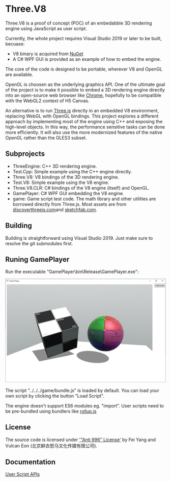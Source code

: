 # Three.V8

Three.V8 is a proof of concept (POC) of an embedabble 3D rendering engine using JavaScript as user script.

Currently, the whole project requires Visual Studio 2019 or later to be built, becuase:

* V8 binary is acquired from [NuGet](https://www.nuget.org/packages/v8-v142-x64/)
* A C# WPF GUI is provided as an example of how to embed the engine.

The core of the code is designed to be portable, wherever V8 and OpenGL are available.

OpenGL is choosen as the underlying graphics API. One of the ultimate goal of the project is to make it possible to embed a 3D rendering engine directly into an open-source web browser like [Chrome](https://www.chromium.org/developers/how-tos/get-the-code/), hopefully to be compatible with the WebGL2 context of H5 Canvas.

An alternative is to run [Three.js](https://threejs.org/) directly in an embedded V8 environment, replacing WebGL with OpenGL bindings. This project explores a different approach by implementing most of the engine using C++ and exposing the high-level objects. In this way, the performance sensitive tasks can be done more efficiently. It will also use the more modernized features of the native OpenGL rather than the GLES3 subset.

## Subprojects

* ThreeEngine: C++ 3D rendering engine.
* Test.Cpp: Simple example using the C++ engine directly.
* Three.V8: V8 bindings of the 3D rendering engine.
* Test.V8: Simple example using the V8 engine.
* Three.V8.CLR: C# bindings of the V8 engine (itself) and OpenGL.
* GamePlayer: C# WPF GUI embedding the V8 engine.
* game: Game script test code. The math library and other utilities are borrowed directly from Three.js. Most assets are from [discoverthreejs.com](https://discoverthreejs.com/)and [sketchfab.com](https://sketchfab.com/tags/glb).

## Building

Building is straightforward using Visual Studio 2019. Just make sure to resolve the git submodules first.

## Runing GamePlayer

Run the executable "GamePlayer\bin\Release\GamePlayer.exe":

![screenshot.png](docs/screenshot.png)

The script "../../../game/bundle.js" is loaded by default. You can load your own script by clicking the button "Load Script".

The engine doesn't support ES6 modules eg. "import". User scripts need to be pre-bundled using bundlers like [rollup.js](https://rollupjs.org/)

## License
The source code is licensed under ['"Anti 996" License'](https://github.com/996icu/996.ICU/blob/master/LICENSE) by Fei Yang and Vulcan Eon (北京鲜衣怒马文化传媒有限公司).

## Documentation

[User Script APIs](docs/UserScriptAPIs.md)

